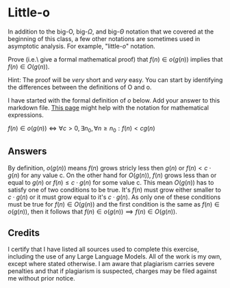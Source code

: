 # Little-o

In addition to the big-O, big-$\Omega$, and big-$\Theta$ notation that
we covered at the beginning of this class, a few other notations are sometimes
used in asymptotic analysis.  For example, "little-$o$" notation.

Prove (i.e.\ give a formal mathematical proof) that $f(n)\in o(g(n))$ implies
that $f(n)\in O(g(n))$.

Hint: The proof will be *very* short and *very* easy. You can start by
identifying the differences between the definitions of O and o.

I have started with the formal definition of $o$ below. Add your answer to this
markdown file. [This
page](https://docs.github.com/en/get-started/writing-on-github/working-with-advanced-formatting/writing-mathematical-expressions)
might help with the notation for mathematical expressions.

$f(n)\in o(g(n)) \iff \forall c>0, \exists n_0, \forall n\ge n_0: f(n) < c g(n)$

## Answers

By definition, $o(g(n))$ means $f(n)$ grows stricly less then $g(n)$ or $f(n) < c \cdot g(n)$ for any value c. On the other hand for $O(g(n))$, $f(n)$ grows less than or equal to $g(n)$ or $f(n) \le c \cdot g(n)$ for some value c. This mean $O(g(n))$ has to satisfy one of two conditions to be true. It's $f(n)$ must grow either smaller to $c \cdot g(n)$ or it must grow equal to  it's $c \cdot g(n)$. As only one of these conditions must be true for $f(n)\in O(g(n))$ and the first condition is the same as $f(n)\in o(g(n))$, then it follows that $f(n)\in o(g(n)) \implies
f(n)\in O(g(n))$.

## Credits

I certify that I have listed all sources used to complete this exercise, including the use of any Large Language Models. All of the work is my own, except where stated otherwise. I am aware that plagiarism carries severe penalties and that if plagiarism is suspected, charges may be filed against me without prior notice.